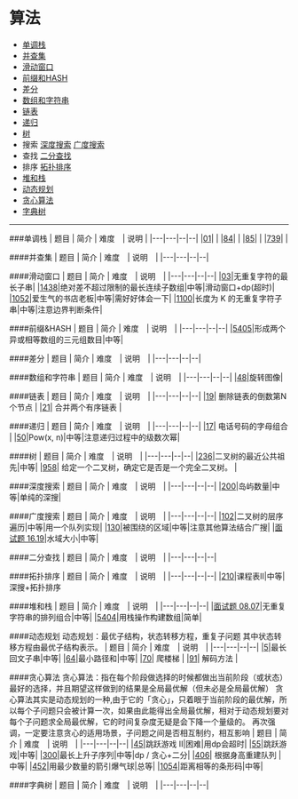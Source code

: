 # 算法

- [单调栈](#id_monoStack)
- [并查集](#id_join)
- [滑动窗口](#id_smoothWind)
- [前缀和HASH](#id_preHash)
- [差分](#id_diff)
- [数组和字符串](#id_string)
- [链表](#id_linklist)
- [递归](#id_recursive)
- [树](#id_tree)
- 搜索
  [深度搜索](#id_dfs)
  [广度搜索](#id_bfs)
- 查找
  [二分查找](#id_binarySearch)
- 排序
  [拓扑排序](#id_topologyRange)
- [堆和栈](#id_stack)
- [动态规划](#id_dp)
- [贪心算法](#id_greedy)
- [字典树](#id_dict)

---

###<span id="id_monoStack">单调栈</span>
| 题目 | 简介 | 难度　| 说明 |
|---|---|--|--|
|[01](exercise/01.md)| |
|[84](exercise/84.md)| |
|[85](exercise/85.md)| |
|[739](exercise/739.md)| |

####<span id="id_join">并查集</span>
| 题目 | 简介 | 难度　| 说明　|
|---|---|--|--|

####<span id="id_smoothWind">滑动窗口</span>
| 题目 | 简介 | 难度　| 说明　|
|---|---|--|--|
|[03](exercise/03.md)|无重复字符的最长子串|
|[1438](exercise/1438.md)|绝对差不超过限制的最长连续子数组|中等|滑动窗口+dp(超时)|
|[1052](exercise/1052.md)|爱生气的书店老板|中等|需好好体会一下|
|[1100](exercise/1100.md)|长度为 K 的无重复字符子串|中等|注意边界判断条件|

####<span id="id_preHash">前缀&HASH</span>
| 题目 | 简介 | 难度　| 说明　|
|---|---|--|--|
|[5405](exercise/5405.md)|形成两个异或相等数组的三元组数目|中等|

####<span id="id_diff">差分</span>
| 题目 | 简介 | 难度　| 说明　|
|---|---|--|--|

####<span id="id_string">数组和字符串</span>
| 题目 | 简介 | 难度　| 说明　|
|---|---|--|--|
|[48](exercise/48.md)|旋转图像|

####<span id="id_linklist">链表</span>
| 题目 | 简介 | 难度　| 说明　|
|---|---|--|--|
|[19](exercise/19.md)| 删除链表的倒数第N个节点 |
|[21](exercise/21.md)| 合并两个有序链表 |

####<span id="id_recursive">递归</span>
| 题目 | 简介 | 难度　| 说明　|
|---|---|--|--|
|[17](exercise/17.md)| 电话号码的字母组合 |
|[50](exercise/50.md)|Pow(x, n)|中等|注意递归过程中的级数次幂|

####<span id="id_tree">树</span>
| 题目 | 简介 | 难度　| 说明　|
|---|---|--|--|
|[236](exercise/236.md)|二叉树的最近公共祖先|中等|
|[958](exercise/958.md)| 给定一个二叉树，确定它是否是一个完全二叉树。 |

####<span id="id_dfs">深度搜索</span>
| 题目 | 简介 | 难度　| 说明　|
|---|---|--|--|
|[200](exercise/200.md)|岛屿数量|中等|单纯的深搜|

####<span id="id_bfs">广度搜索</span>
| 题目 | 简介 | 难度　| 说明　|
|---|---|--|--|
|[102](exercise/102.md)|二叉树的层序遍历|中等|用一个队列实现|
|[130](exercise/130.md)|被围绕的区域|中等|注意其他算法结合广搜|
|[面试题 16.19](exercise/review_16_19.md)|水域大小|中等|

####<span id="id_binarySearch">二分查找</span>
| 题目 | 简介 | 难度　| 说明　|
|---|---|--|--|

####<span id="id_topologyRange">拓扑排序</span>
| 题目 | 简介 | 难度　| 说明　|
|---|---|--|--|
|[210](exercise/210.md)|课程表II|中等|深搜+拓扑排序

####<span id="id_stack">堆和栈</span>
| 题目 | 简介 | 难度　| 说明　|
|---|---|--|--|
|[面试题 08.07](exercise/interview_08_07.md)|无重复字符串的排列组合|中等|
|[5404](exercise/5404.md)|用栈操作构建数组|简单|

####<span id="id_dp">动态规划</span>
动态规划：最优子结构，状态转移方程，重复子问题
其中状态转移方程由最优子结构表示。
| 题目 | 简介 | 难度　| 说明　|
|---|---|--|--|
|[5](exercise/5.md)|最长回文子串|中等|
|[64](exercise/64.md)|最小路径和|中等|
|[70](exercise/70.md)| 爬楼梯 |
|[91](exercise/91.md)| 解码方法 |

####<span id="id_greedy">贪心算法</span>
贪心算法：指在每个阶段做选择的时候都做出当前阶段（或状态）最好的选择，并且期望这样做到的结果是全局最优解（但未必是全局最优解）
贪心算法其实是动态规划的一种,由于它的「贪心」，只着眼于当前阶段的最优解，所以每个子问题只会被计算一次，如果由此能得出全局最优解，相对于动态规划要对每个子问题求全局最优解，它的时间复杂度无疑是会下降一个量级的。
再次强调，一定要注意贪心的适用场景，子问题之间是否相互制约，相互影响
| 题目 | 简介 | 难度　| 说明　|
|---|---|--|--|
|[45](exercise/45.md)|跳跃游戏 II|困难|用dp会超时|
|[55](exercise/55.md)|跳跃游戏|中等|
|[300](exercise/300.md)|最长上升子序列|中等|dp / 贪心+二分|
|[406](exercise/406.md)| 根据身高重建队列 |中等|
|[452](exercise/452.md)|用最少数量的箭引爆气球|总等|
|[1054](exercise/1054.md)|距离相等的条形码|中等|

####<span id="id_dict">字典树</span>
| 题目 | 简介 | 难度　| 说明　|
|---|---|--|--|
